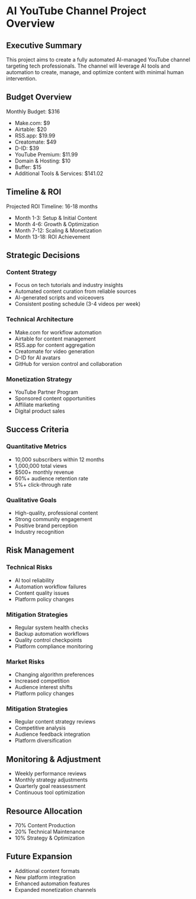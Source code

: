 # AI YouTube Channel Project Overview

## Executive Summary
This project aims to create a fully automated AI-managed YouTube channel targeting tech professionals. The channel will leverage AI tools and automation to create, manage, and optimize content with minimal human intervention.

## Budget Overview
Monthly Budget: $316
- Make.com: $9
- Airtable: $20
- RSS.app: $19.99
- Creatomate: $49
- D-ID: $39
- YouTube Premium: $11.99
- Domain & Hosting: $10
- Buffer: $15
- Additional Tools & Services: $141.02

## Timeline & ROI
Projected ROI Timeline: 16-18 months
- Month 1-3: Setup & Initial Content
- Month 4-6: Growth & Optimization
- Month 7-12: Scaling & Monetization
- Month 13-18: ROI Achievement

## Strategic Decisions

### Content Strategy
- Focus on tech tutorials and industry insights
- Automated content curation from reliable sources
- AI-generated scripts and voiceovers
- Consistent posting schedule (3-4 videos per week)

### Technical Architecture
- Make.com for workflow automation
- Airtable for content management
- RSS.app for content aggregation
- Creatomate for video generation
- D-ID for AI avatars
- GitHub for version control and collaboration

### Monetization Strategy
- YouTube Partner Program
- Sponsored content opportunities
- Affiliate marketing
- Digital product sales

## Success Criteria

### Quantitative Metrics
- 10,000 subscribers within 12 months
- 1,000,000 total views
- $500+ monthly revenue
- 60%+ audience retention rate
- 5%+ click-through rate

### Qualitative Goals
- High-quality, professional content
- Strong community engagement
- Positive brand perception
- Industry recognition

## Risk Management

### Technical Risks
- AI tool reliability
- Automation workflow failures
- Content quality issues
- Platform policy changes

### Mitigation Strategies
- Regular system health checks
- Backup automation workflows
- Quality control checkpoints
- Platform compliance monitoring

### Market Risks
- Changing algorithm preferences
- Increased competition
- Audience interest shifts
- Platform policy changes

### Mitigation Strategies
- Regular content strategy reviews
- Competitive analysis
- Audience feedback integration
- Platform diversification

## Monitoring & Adjustment
- Weekly performance reviews
- Monthly strategy adjustments
- Quarterly goal reassessment
- Continuous tool optimization

## Resource Allocation
- 70% Content Production
- 20% Technical Maintenance
- 10% Strategy & Optimization

## Future Expansion
- Additional content formats
- New platform integration
- Enhanced automation features
- Expanded monetization channels 